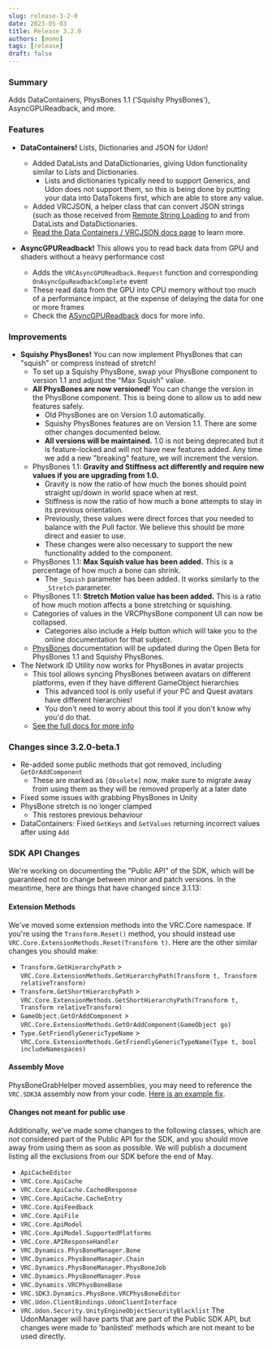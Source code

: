 ```yaml
---
slug: release-3-2-0
date: 2023-05-03
title: Release 3.2.0
authors: [momo]
tags: [release]
draft: false
---
```

### Summary

Adds DataContainers, PhysBones 1.1 ('Squishy PhysBones'), AsyncGPUReadback, and more.

### Features

- **DataContainers!** Lists, Dictionaries and JSON for Udon!
    - Added DataLists and DataDictionaries, giving Udon functionality similar to Lists and Dictionaries.
        - Lists and dictionaries typically need to support Generics, and Udon does not support them, so this is being done by putting your data into DataTokens first, which are able to store any value.
    - Added VRCJSON, a helper class that can convert JSON strings (such as those received from [Remote String Loading](/worlds/udon/string-loading) to and from DataLists and DataDictionaries.
    - [Read the Data Containers / VRCJSON docs page](/worlds/udon/data-containers) to learn more.

- **AsyncGPUReadback!** This allows you to read back data from GPU and shaders without a heavy performance cost
    - Adds the `VRCAsyncGPUReadback.Request` function and corresponding `OnAsyncGpuReadbackComplete` event
    - These read data from the GPU into CPU memory without too much of a performance impact, at the expense of delaying the data for one or more frames
    - Check the [ASyncGPUReadback](/worlds/vrc-graphics/asyncgpureadback) docs for more info.

<!--truncate-->

### Improvements

- **Squishy PhysBones!** You can now implement PhysBones that can "squish" or compress instead of stretch!
    - To set up a Squishy PhysBone, swap your PhysBone component to version 1.1 and adjust the "Max Squish" value.
    - **All PhysBones are now versioned!** You can change the version in the PhysBone component. This is being done to allow us to add new features safely.
        - Old PhysBones are on Version 1.0 automatically.
        - Squishy PhysBones features are on Version 1.1. There are some other changes documented below.
        - **All versions will be maintained.** 1.0 is not being deprecated but it is feature-locked and will not have new features added. Any time we add a new "breaking" feature, we will increment the version.
    - PhysBones 1.1: **Gravity and Stiffness act differently and require new values if you are upgrading from 1.0.**
        - Gravity is now the ratio of how much the bones should point straight up/down in world space when at rest.
        - Stiffness is now the ratio of how much a bone attempts to stay in its previous orientation.
        - Previously, these values were direct forces that you needed to balance with the Pull factor. We believe this should be more direct and easier to use.
        - These changes were also necessary to support the new functionality added to the component.
    - PhysBones 1.1: **Max Squish value has been added.** This is a percentage of how much a bone can shrink.
        - The `_Squish` parameter has been added. It works similarly to the `_Stretch` parameter.
    - PhysBones 1.1: **Stretch Motion value has been added.** This is a ratio of how much motion affects a bone stretching or squishing.
    - Categories of values in the VRCPhysBone component UI can now be collapsed.
        - Categories also include a Help button which will take you to the online documentation for that subject.
    - [PhysBones](/avatars/avatar-dynamics/physbones) documentation will be updated during the Open Beta for PhysBones 1.1 and Squishy PhysBones.
- The Network ID Utility now works for PhysBones in avatar projects
    - This tool allows syncing PhysBones between avatars on different platforms, even if they have different GameObject hierarchies
        - This advanced tool is only useful if your PC and Quest avatars have different hierarchies!
        - You don't need to worry about this tool if you don't know why you'd do that.
    - [See the full docs for more info](/worlds/udon/networking/network-id-utility)

### Changes since 3.2.0-beta.1
- Re-added some public methods that got removed, including `GetOrAddComponent`
    - These are marked as `[Obsolete]` now, make sure to migrate away from using them as they will be removed properly at a later date
- Fixed some issues with grabbing PhysBones in Unity
- PhysBone stretch is no longer clamped
    - This restores previous behaviour
- DataContainers: Fixed `GetKeys` and `GetValues` returning incorrect values after using `Add`

### SDK API Changes
We're working on documenting the "Public API" of the SDK, which will be guaranteed not to change between minor and patch versions. In the meantime, here are things that have changed since 3.1.13:

#### Extension Methods
We've moved some extension methods into the VRC.Core namespace.
If you're using the `Transform.Reset()` method, you should instead use `VRC.Core.ExtensionMethods.Reset(Transform t)`.
Here are the other similar changes you should make:
- `Transform.GetHierarchyPath` > `VRC.Core.ExtensionMethods.GetHierarchyPath(Transform t, Transform relativeTransform)`
- `Transform.GetShortHierarchyPath` > `VRC.Core.ExtensionMethods.GetShortHierarchyPath(Transform t, Transform relativeTransform)`
- `GameObject.GetOrAddComponent` > `VRC.Core.ExtensionMethods.GetOrAddComponent(GameObject go)`
- `Type.GetFriendlyGenericTypeName` > `VRC.Core.ExtensionMethods.GetFriendlyGenericTypeName(Type t, bool includeNamespaces)`

#### Assembly Move

PhysBoneGrabHelper moved assemblies, you may need to reference the `VRC.SDK3A` assembly now from your code. [Here is an example fix](https://github.com/BlackStartx/VRC-Gesture-Manager/pull/22).

#### Changes not meant for public use
Additionally, we've made some changes to the following classes, which are _not_ considered part of the Public API for the SDK, and you should move away from using them as soon as possible.
We will publish a document listing all the exclusions from our SDK before the end of May.
- `ApiCacheEditor`
- `VRC.Core.ApiCache`
- `VRC.Core.ApiCache.CachedResponse`
- `VRC.Core.ApiCache.CacheEntry`
- `VRC.Core.ApiFeedback`
- `VRC.Core.ApiFile`
- `VRC.Core.ApiModel`
- `VRC.Core.ApiModel.SupportedPlatforms`
- `VRC.Core.APIResponseHandler`
- `VRC.Dynamics.PhysBoneManager.Bone`
- `VRC.Dynamics.PhysBoneManager.Chain`
- `VRC.Dynamics.PhysBoneManager.PhysBoneJob`
- `VRC.Dynamics.PhysBoneManager.Pose`
- `VRC.Dynamics.VRCPhysBoneBase`
- `VRC.SDK3.Dynamics.PhysBone.VRCPhysBoneEditor`
- `VRC.Udon.ClientBindings.UdonClientInterface`
- `VRC.Udon.Security.UnityEngineObjectSecurityBlacklist`
  The UdonManager will have parts that are part of the Public SDK API, but changes were made to 'banlisted' methods which are not meant to be used directly.